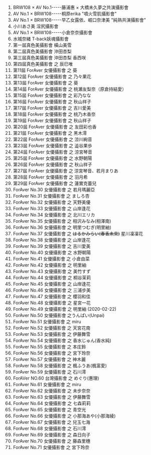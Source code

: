1. BRW108 × AV No.1-----藤浦惠 × 大橋未久夢之共演攝影會
2. AV No.1 × BRW108-----桐原erika "噴火雪肌攝影會"
3. AV No.1 × BRW108-----早乙女露依、崛口奈津美 "純熟共演攝影會"
4. 小川あさ美 淫尻攝影會
5. AV No.1 × BRW108-----小倉奈奈攝影會
6. 水城奈緒 T-back妖魂攝影會
7. 第一屆真色美攝影會 橫山美雪
8. 第二屆真色美攝影會 沖田杏梨
9. 第三屆真色美攝影會 沖田杏梨 香西咲
10. 第四屆真色美攝影會 之 辰巳唯
11. 第11屆 ForAver 女優攝影會 之 葵
12. 第12屆 ForAver 女優攝影會 之 乃々果花
13. 第13屆 ForAver 女優攝影會 之 葵
14. 第14屆 ForAver 女優攝影會 之 桃瀬友梨奈（原倉持結愛）
15. 第15屆 ForAver 女優攝影會 之 彩乃なな
16. 第16屆 ForAver 女優攝影會 之 秋山祥子
17. 第17屆 ForAver 女優攝影會 之 吉川愛美
18. 第18屆 ForAver 女優攝影會 之 桃乃木香奈
19. 第19屆 ForAver 女優攝影會 之 秋山祥子
20. 第20屆 ForAver 女優攝影會 之 友田彩也香
21. 第21屆 ForAver 女優攝影會 之 黑木澪
22. 第22屆 ForAver 女優攝影會 之 涼川絢音
23. 第23屆 ForAver 女優攝影會 之 澁谷果歩
24. 第24屆 ForAver 女優攝影會 之 涼宮琴音
25. 第25屆 ForAver 女優攝影會 之 水野朝陽
26. 第26屆 ForAver 女優攝影會 之 秋山祥子
27. 第27屆 ForAver 女優攝影會 之 涼宮琴音、若月まりあ
28. 第28屆 ForAver 女優攝影會 之 羽月希
29. 第29屆 ForAver 女優攝影會 之 蓮實克蕾兒
30. ForAver No.30 女優攝影會 之 若月瑪麗亞
31. ForAver No.31 女優攝影會 之 ましろ杏
32. ForAver No.32 女優攝影會 之 天野美優
33. ForAver No.33 女優攝影會 之 山岸逢花
34. ForAver No.34 女優攝影會 之 北川エリカ
35. ForAver No.35 女優攝影會 之 相沢みなみ(相澤南)
36. ForAver No.36 女優攝影會 之 明里つむぎ(明里紬)
37. ForAver No.37 女優攝影會 之 ~~はるかみらい(春香未來)~~ 星川凜凜花
38. ForAver No.38 女優攝影會 之 山岸逢花
39. ForAver No.39 女優攝影會 之 吉川愛美
40. ForAver No.40 女優攝影會 之 水野朝陽
41. ForAver No.41 女優攝影會 之 小倉由菜
42. ForAver No.42 女優攝影會 之 明里紬
43. ForAver No.43 女優攝影會 之 美竹すず
44. ForAver No.44 女優攝影會 之 桐谷茉莉
45. ForAver No.45 女優攝影會 之 山岸逢花
46. ForAver No.46 女優攝影會 之 三浦步美
47. ForAver No.47 女優攝影會 之 櫻羽和佳
48. ForAver No.48 女優攝影會 之 星宮一花
49. ForAver No.49 女優攝影會 之 明里紬 (2020-02-22)
50. ForAver No.50 女優攝影會 之うんぱい(Unpai)
51. ForAver No.51 女優攝影會 之 miru
52. ForAver No.52 女優攝影會 之 天宮花南
53. ForAver No.53 女優攝影會 之 伊藤舞雪
54. ForAver No.54 女優攝影會 之 香水じゅん(香水純)
55. ForAver No.55 女優攝影會 之 本庄鈴
56. ForAver No.56 女優攝影會 之 宮下玲奈
57. ForAver No.57 女優攝影會 之 神木麗
58. ForAver No.58 女優攝影會 之 楓ふうあ(楓富愛)
59. ForAver No.59 女優攝影會 之 石川澪
60. ForAVer NO.60 台灣攝影會 之 めぐり(惠理)
61. ForAver No.61 女優攝影會 之 miru
62. ForAver No.62 女優攝影會 之 未步奈奈
63. ForAver No.63 女優攝影會 之 伊藤舞雪
64. ForAver No.64 女優攝影會 之 七森莉莉
65. ForAver No.65 女優攝影會 之 青空光
66. ForAver No.66 女優攝影會 之 小那海あや(小那海綾)
67. ForAver No.67 女優攝影會 之 兒玉七海
68. ForAver No.68 女優攝影會 之 石川澪
69. ForAver No.69 女優攝影會 之 森日向子
70. ForAver No.70 女優攝影會 之 藤森里穗
71. ForAver No.71 女優攝影會 之 宮下玲奈
